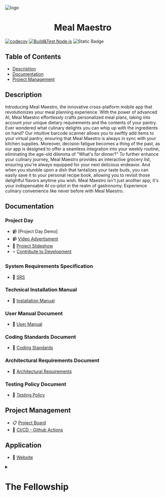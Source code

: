 ![logo](https://github.com/COS301-SE-2023/Meal-Maestro/assets/78735770/6e4484b6-7167-4afb-a941-78e902ac6f6f)
<h1 align="center"> Meal Maestro </h1>

[![codecov](https://codecov.io/gh/COS301-SE-2023/Meal-Maestro/branch/development/graph/badge.svg?token=TUYXXQO1FK)](https://codecov.io/gh/COS301-SE-2023/Meal-Maestro)
[![Build&Test Node.js](https://github.com/COS301-SE-2023/Meal-Maestro/actions/workflows/buildAndTest.yml/badge.svg)](https://github.com/COS301-SE-2023/Meal-Maestro/actions/workflows/buildAndTest.yml)
![Static Badge](https://img.shields.io/badge/Red_Bull-Consumed-green)


## Table of Contents
- [Description](#description)
- [Documentation](#documentation)
- [Project Management](#project-management)

## Description

Introducing Meal Maestro, the innovative cross-platform mobile app that revolutionizes your meal planning experience. With the power of advanced AI, Meal Maestro effortlessly crafts personalized meal plans, taking into account your unique dietary requirements and the contents of your pantry. Ever wondered what culinary delights you can whip up with the ingredients on hand? Our intuitive barcode scanner allows you to swiftly add items to your virtual pantry, ensuring that Meal Maestro is always in sync with your kitchen supplies. Moreover, decision fatigue becomes a thing of the past, as our app is designed to offer a seamless integration into your weekly routine, eliminating the age-old dilemma of "What's for dinner?" To further enhance your culinary journey, Meal Maestro provides an interactive grocery list, ensuring you're always equipped for your next delicious endeavor. And when you stumble upon a dish that tantalizes your taste buds, you can easily save it to your personal recipe book, allowing you to revisit those delightful flavors anytime you wish. 
Meal Maestro isn't just another app; it's your indispensable AI co-pilot in the realm of gastronomy. Experience culinary convenience like never before with Meal Maestro.

## Documentation

### Project Day
- 📹 [Project Day Demo]
- 📹 [Video Advertisment](https://youtu.be/w6rcWmC8gdo)
- 📰 [Project Slideshow](https://www.canva.com/design/DAFx4bkwGn0/SY-QM30P0vK9nhmOLRCnpg/edit?utm_content=DAFx4bkwGn0&utm_campaign=designshare&utm_medium=link2&utm_source=sharebutton)
- ⭐ [Contribute to Development](https://github.com/COS301-SE-2023/Meal-Maestro/blob/main/CONTRIBUTING.md)

### System Requirements Specification

- 📃 [SRS](https://docs.google.com/document/d/1yGrgTx9R4Mbimq7Fw-Z8slDKLCbLXii9hXrB4D8_clo/edit?usp=sharing)

### Technical Installation Manual

- 📖 [Installation Manual](https://docs.google.com/document/d/1q1G-NUT9rfDd2zlWS7SYJnYXWICxeHy6H322RTaM3Cg/edit?usp=sharing)

### User Manual Document

- 📃 [User Manual](https://docs.google.com/document/d/1xZFJfWNjgjoHvn9U5X1B9AnxyEgnXRfwtreeCtud2fU/edit?usp=sharing)

### Coding Standards Document

- 📃 [Coding Standards](https://docs.google.com/document/d/1kVnGl-BvSUdD4N9ta2LY5jSKuwUI7dawDJ8sjJxuMZc/edit?usp=sharing)

### Architectural Requirements Document

- 📃 [Architectural Requirements](https://docs.google.com/document/d/1GADUq8VWsgqLFTfSPIBHwsFnrli8AbZGp7uwuRqVZu8/edit?usp=sharing)

### Testing Policy Document

- 📃 [Testing Policy](https://docs.google.com/document/d/1eaa4MtHBVeKBffLzrD89ICBI439uYvGGv204FIzZsOk/edit?usp=sharing)

## Project Management

- 📋 [Project Board](https://github.com/COS301-SE-2023/Meal-Maestro/projects)
- 🤖 [CI/CD - Github Actions](https://github.com/COS301-SE-2023/Meal-Maestro/actions)

## Application

- 📱 [Website](http://skulderlock.co.za)


<details>
  <summary><h1>The Fellowship</h1></summary>

  | Member | Links | Profile |
  | :-: |-|-|
  | Theo le Roux <br> u04525087 | [![image](https://img.shields.io/badge/LinkedIn-0077B5?style=for-the-badge&logo=linkedin&logoColor=white "LinkedIn Profile")](https://www.linkedin.com/in/theodor-le-roux-123a4a274) <br> [![image](https://img.shields.io/badge/GitHub-100000?style=for-the-badge&logo=github&logoColor=white "Github Profile")](https://github.com/theodorleroux) | Theo has some industry experience in contributing to large projects, with a background in product design and a primary focus on backend coding. He recently took on the role of DevOps in a mini project, which will significantly contribute to managing workflow and ensuring continuous integration and delivery (CI/CD) in future endeavors.|
  | Ethan de Beer <br> u19042699 | [![image](https://img.shields.io/badge/LinkedIn-0077B5?style=for-the-badge&logo=linkedin&logoColor=white "LinkedIn Profile")](https://www.linkedin.com/in/ethan-de-beer-257403277) <br> [![image](https://img.shields.io/badge/GitHub-100000?style=for-the-badge&logo=github&logoColor=white "Github Profile")](https://github.com/SkulderLock) | Ethan is a proficient team player, adept at completing tasks swiftly and effectively. He has gained extensive experience working with multiple programming languages and designing both SQL and NoSQL databases. His expertise extends to building websites using vanilla JavaScript and the Angular framework, as well as developing web scrapers in Python. Moreover, Ethan harbors a keen interest in exploring AI and delving into its underlying technology. |
  | Franko Swanepoel <br> u20454661 | [![image](https://img.shields.io/badge/LinkedIn-0077B5?style=for-the-badge&logo=linkedin&logoColor=white "LinkedIn Profile")](https://www.linkedin.com/in/franko-swanepoel-1071b3277/) <br> [![image](https://img.shields.io/badge/GitHub-100000?style=for-the-badge&logo=github&logoColor=white "Github Profile")](https://github.com/Krygsmancode) | Franko is an intrigued and determined engineer who finds solutions to counter-intuitive problems. He has extensive experience in web development and programming, having developed his own webstore. Franko is proficient in a wide range of programming languages and technologies, including front-end frameworks and back-end services. In addition to his technical expertise, Franko has a keen interest in new and emerging technologies, including artificial intelligence. |
  | Wian du Toit <br> u21433748 | [![image](https://img.shields.io/badge/LinkedIn-0077B5?style=for-the-badge&logo=linkedin&logoColor=white "LinkedIn Profile")](https://www.linkedin.com/in/wian-du-toit-995238271) <br> [![image](https://img.shields.io/badge/GitHub-100000?style=for-the-badge&logo=github&logoColor=white "Github Profile")](https://github.com/gryffindor-coder) | Wian is a versatile and creative problem solver, able to effectively contribute to a wide range of tasks. With a solid background in coding since high school, he has experience working with languages such as Java, C++, and JavaScript. Wian is particularly motivated by AI and its future potential. Despite some shortcomings, like procrastination and occasionally focusing on trivial aspects, he addresses these issues through efficient planning, scheduling, and maintaining a clear goal plan. |
  | Amicke Croucamp <br> u20532009 | [![image](https://img.shields.io/badge/LinkedIn-0077B5?style=for-the-badge&logo=linkedin&logoColor=white "LinkedIn Profile")](https://www.linkedin.com/in/amicke-croucamp-3ab400277/) <br> [![image](https://img.shields.io/badge/GitHub-100000?style=for-the-badge&logo=github&logoColor=white "Github Profile")](https://github.com/AmickeC) | Amicke has been actively involved in project designing and web development. Over time, she has gained valuable experience in various aspects of software development. Recently, Amicke took on the major role of UI engineering for the mini-project and a minor role of integration engineering. While Amicke has experience in backend development, she prefers to focus mainly on frontend development, where she finds her passion and interest. She is especially intrigued by web development and can easily spend hours working on it, always looking for new challenges to improve her skills. |
  
  
</details>
<!-- ![Upl<svg id="eCqrQLbSgKi1" xmlns="http://www.w3.org/2000/svg" xmlns:xlink="http://www.w3.org/1999/xlink" viewBox="0 0 600 600" shape-rendering="geometricPrecision" text-rendering="geometricPrecision"><g transform="matrix(.803454 0 0 0.803454 58.963726 192.883044)"><rect width="314.408141" height="314.408141" rx="0" ry="0" transform="matrix(.853774-.60441 0.831789 0.582425 35.022734 217.435748)" fill="#f36f4b" stroke-width="0"/><path d="M296.5439,400.55484L44.20088,223.86235L296.65392,393.33747L520.9945,241.66015L296.5439,400.55484Z" fill="#fd815f" stroke-width="0"/><rect width="313.462622" height="51.444809" rx="0" ry="0" transform="matrix(.834873 0.584585 0 1.220775 35.070402 217.220789)" fill="#d65533" stroke="#e15f3b"/><path d="M-0.027883,-1.1901L321.368389,0.486548l-.008943,51.482881L-0.047342,50.820961L-0.027883,-1.1901Z" transform="matrix(-.834636 0.584419 0 1.220775 564.937597 212.012819)" fill="#e15f3b" stroke="#e15f3b"/></g><g transform="matrix(.803454 0 0 0.803454 58.963818 92.883044)"><rect width="314.408141" height="314.408141" rx="0" ry="0" transform="matrix(.853774-.60441 0.831789 0.582425 35.022734 217.435748)" fill="#53bb63" stroke-width="0"/><path d="M296.5439,400.55484L44.20088,223.86235L296.65392,393.33747L520.9945,241.66015L296.5439,400.55484Z" fill="#68d379" stroke-width="0"/><rect width="313.462622" height="51.444809" rx="0" ry="0" transform="matrix(.834873 0.584585 0 1.220775 35.070402 217.220789)" fill="#309e40" stroke-width="0"/><path d="M-0.027883,-1.1901L321.368389,0.486548l-.008943,51.482881L-0.047342,50.820961L-0.027883,-1.1901Z" transform="matrix(-.834636 0.584419 0 1.220775 564.937597 212.012819)" fill="#45ae55" stroke-width="0"/></g><g transform="matrix(.803454 0 0 0.803454 59.002116-7.116956)"><rect width="314.408141" height="314.408141" rx="0" ry="0" transform="matrix(.853774-.60441 0.831789 0.582425 35.022734 217.435748)" fill="#fcbd67" stroke-width="0"/><path d="M296.5439,400.55484L44.20088,223.86235L296.65392,393.33747L520.9945,241.66015L296.5439,400.55484Z" fill="#ffcf91" stroke-width="0"/><rect width="313.462622" height="51.444809" rx="0" ry="0" transform="matrix(.834873 0.584585 0 1.220775 35.070402 217.220789)" fill="#e88b1b" stroke="#e88b1b"/><path d="M-0.027883,-1.1901L321.368389,0.486548l-.008943,51.482881L-0.047342,50.820961L-0.027883,-1.1901Z" transform="matrix(-.834636 0.584419 0 1.220775 564.937597 212.012819)" fill="#f7941e" stroke="#f7941e"/></g><g transform="translate(.000001 0.000001)"><rect width="16.980809" height="16.980809" rx="4" ry="4" transform="matrix(.938997-.461003 0.728626 0.707245 163.69309 171.205565)" fill="#ffedd4" stroke-width="0"/><rect width="16.980809" height="16.980809" rx="4" ry="4" transform="matrix(.853774-.60441 0.831789 0.582425 186.003234 125.164628)" fill="#ffedd4" stroke-width="0"/><rect width="16.980809" height="16.980809" rx="4" ry="4" transform="matrix(.853774-.60441 0.831789 0.582425 200.501 215.087924)" fill="#ffedd4" stroke-width="0"/><rect width="16.980809" height="16.980809" rx="4" ry="4" transform="matrix(.691402-.489462 0.667627 0.467477 223.744268 163.59287)" fill="#ffedd4" stroke-width="0"/><rect width="16.980809" height="16.980809" rx="4" ry="4" transform="matrix(.708247-.769823 0.935326 0.395293 264.056319 223.212855)" fill="#ffedd4" stroke-width="0"/><rect width="16.980809" height="16.980809" rx="4" ry="4" transform="matrix(.708247-.769823 0.935326 0.395293 387.818972 206.281384)" fill="#ffedd4" stroke-width="0"/><rect width="16.980809" height="16.980809" rx="4" ry="4" transform="matrix(.853774-.60441 0.831789 0.582425 288.042444 180.196624)" fill="#ffedd4" stroke-width="0"/><rect width="16.980809" height="16.980809" rx="4" ry="4" transform="matrix(.853774-.60441 0.831789 0.582425 319.116198 104.40803)" fill="#ffedd4" stroke-width="0"/><rect width="16.980809" height="16.980809" rx="4" ry="4" transform="matrix(.634067-.448873 0.61774 0.432546 372.166922 167.795937)" fill="#ffedd4" stroke-width="0"/><rect width="16.980809" height="16.980809" rx="4" ry="4" transform="matrix(.853774-.60441 0.831789 0.582425 274.192922 267.769325)" fill="#ffedd4" stroke-width="0"/><rect width="16.980809" height="16.980809" rx="4" ry="4" transform="matrix(.641784-.454336 0.591314 0.414042 280.949326 73.500953)" fill="#ffedd4" stroke-width="0"/><rect width="16.980809" height="16.980809" rx="4" ry="4" transform="matrix(.853774-.60441 0.831789 0.582425 329.352641 152.947282)" fill="#ffedd4" stroke-width="0"/><rect width="16.980809" height="16.980809" rx="4" ry="4" transform="matrix(.853774-.60441 0.831789 0.582425 428.555805 164.992508)" fill="#ffedd4" stroke-width="0"/><rect width="16.980809" height="16.980809" rx="4" ry="4" transform="matrix(.61061-.432268 0.594887 0.416544 334.400922 238.342971)" fill="#ffedd4" stroke-width="0"/><rect width="16.980809" height="16.980809" rx="4" ry="4" transform="matrix(.708247-.769823 0.935326 0.395293 369.311723 109.505673)" fill="#ffedd4" stroke-width="0"/><rect width="16.980809" height="16.980809" rx="4" ry="4" transform="matrix(.890221-.549316 0.793369 0.633765 252.443165 123.074087)" fill="#ffedd4" stroke-width="0"/></g><path d="M302.968372,5.358403L80.433229,162.6901v60.013122l26.924806,19.463715-26.276016,19.78811-.179102,59.638043l28.263196,21.388365-27.753949,20.115248v57.79951L298.09667,573.161001L519.364397,415.294498l.76387-58.054133q-29.281691-20.369872-29.027067-20.369872t29.536314-20.879118l.254623-60.85499-26.480833-18.587508L520.38289,218.72524l.254624-61.618861L302.968372,5.358403Z" fill="none" stroke="#d57531" stroke-width="5" stroke-linejoin="bevel"/><path d="" fill="none" stroke="#3f5787" stroke-width="1.2"/></svg>
oading logo.svg…]() -->
